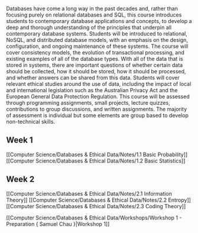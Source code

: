 Databases have come a long way in the past decades and, rather than focusing purely on relational databases and SQL, this course introduces students to contemporary database applications and concepts, to develop a deep and thorough understanding of the principles that underpin all contemporary database systems. Students will be introduced to relational, NoSQL, and distributed database models, with an emphasis on the design, configuration, and ongoing maintenance of these systems. The course will cover consistency models, the evolution of transactional processing, and existing examples of all of the database types. With all of the data that is stored in systems, there are important questions of whether certain data should be collected, how it should be stored, how it should be processed, and whether answers can be shared from this data. Students will cover relevant ethical studies around the use of data, including the impact of local and international legislation such as the Australian Privacy Act and the European General Data Protection Regulation. This course will be assessed through programming assignments, small projects, lecture quizzes, contributions to group discussions, and written assignments. The majority of assessment is individual but some elements are group based to develop non-technical skills.

## Week 1

[[Computer Science/Databases & Ethical Data/Notes/1.1 Basic Probability]]
[[Computer Science/Databases & Ethical Data/Notes/1.2 Basic Statistics]]

## Week 2
[[Computer Science/Databases & Ethical Data/Notes/2.1 Information Theory]]
[[Computer Science/Databases & Ethical Data/Notes/2.2 Entropy]]
[[Computer Science/Databases & Ethical Data/Notes/2.3 Coding Theory]]

[[Computer Science/Databases & Ethical Data/Workshops/Workshop 1 - Preparation { Samuel Chau }|Workshop 1]]
